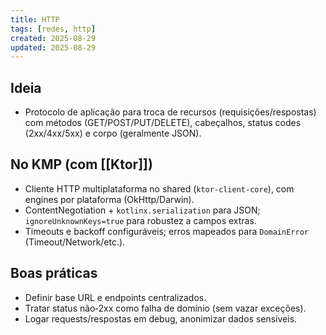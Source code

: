 ```yaml
---
title: HTTP
tags: [redes, http]
created: 2025-08-29
updated: 2025-08-29
---
```


## Ideia
- Protocolo de aplicação para troca de recursos (requisições/respostas) com métodos (GET/POST/PUT/DELETE), cabeçalhos, status codes (2xx/4xx/5xx) e corpo (geralmente JSON).

## No KMP (com [[Ktor]])
- Cliente HTTP multiplataforma no shared (`ktor-client-core`), com engines por plataforma (OkHttp/Darwin).
- ContentNegotiation + `kotlinx.serialization` para JSON; `ignoreUnknownKeys=true` para robustez a campos extras.
- Timeouts e backoff configuráveis; erros mapeados para `DomainError` (Timeout/Network/etc.).

## Boas práticas
- Definir base URL e endpoints centralizados.
- Tratar status não‑2xx como falha de domínio (sem vazar exceções). 
- Logar requests/respostas em debug, anonimizar dados sensíveis.
